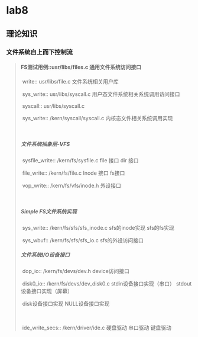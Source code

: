 # lab8

## 理论知识

### 文件系统自上而下控制流

> #### FS测试用例::usr/libs/files.c							通用文件系统访问接口
>
> ​		write::	usr/libs/file.c										文件系统相关用户库
>
> ​		sys_write::	usr/libs/syscall.c								用户态文件系统相关系统调用访问接口
>
> ​		syscall::	usr/libs/syscall.c									
>
> ​		sys_write::	/kern/syscall/syscall.c							内核态文件相关系统调用实现
>
> ​									
>
> ##### 												文件系统抽象层-VFS
>
> ​		sysfile_write::		/kern/fs/sysfile.c						file 接口		dir 接口
>
> ​		file_write::			/kern/fs/file.c						Inode 接口	fs接口
>
> ​		vop_write::			/kern/fs/vfs/inode.h						外设接口
>
> ​			
>
> ##### 												Simple FS文件系统实现
>
> ​		sys_write::			/kern/fs/sfs/sfs_inode.c				sfs的inode实现	sfs的fs实现
>
> ​		sys_wbuf::			/kern/fs/sfs/sfs_io.c					sfs的外设访问接口
>
>
>
> ##### 												文件系统I/O设备接口
>
> ​		dop_io::				/kern/fs/devs/dev.h						device访问接口
>
> ​		disk0_io::			/kern/fs/devs/dev_disk0.c				stdin设备接口实现（串口）	stdout设备接口实现（屏幕）
>
> ​																disk设备接口实现		NULL设备接口实现
>
> ​																
>
> ​		ide_write_secs::		/kern/driver/ide.c						硬盘驱动		串口驱动		键盘驱动

​	

